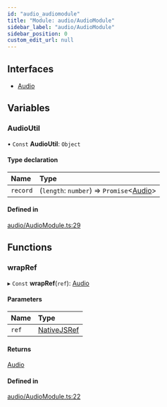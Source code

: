 ```yaml
---
id: "audio_audiomodule"
title: "Module: audio/AudioModule"
sidebar_label: "audio/AudioModule"
sidebar_position: 0
custom_edit_url: null
---
```


## Interfaces

- [Audio](../interfaces/audio_audiomodule.audio.md)

## Variables

### AudioUtil

• `Const` **AudioUtil**: `Object`

#### Type declaration

| Name | Type |
| :------ | :------ |
| `record` | (`length`: `number`) => `Promise`<[Audio](../interfaces/audio_audiomodule.audio.md)\> |

#### Defined in

[audio/AudioModule.ts:29](https://github.com/pytorch/live/blob/0b6e700/react-native-pytorch-core/src/audio/AudioModule.ts#L29)

## Functions

### wrapRef

▸ `Const` **wrapRef**(`ref`): [Audio](../interfaces/audio_audiomodule.audio.md)

#### Parameters

| Name | Type |
| :------ | :------ |
| `ref` | [NativeJSRef](../interfaces/nativejsref.nativejsref-1.md) |

#### Returns

[Audio](../interfaces/audio_audiomodule.audio.md)

#### Defined in

[audio/AudioModule.ts:22](https://github.com/pytorch/live/blob/0b6e700/react-native-pytorch-core/src/audio/AudioModule.ts#L22)
